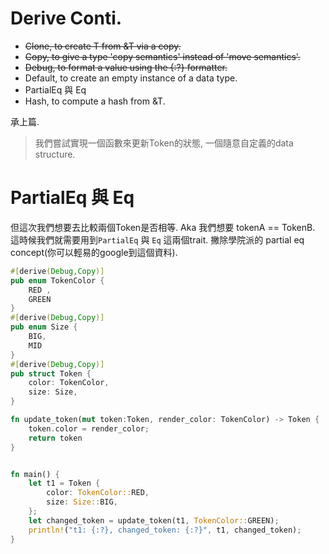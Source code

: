 # Derive Conti.


- ~~Clone, to create T from &T via a copy.~~
- ~~Copy, to give a type 'copy semantics' instead of 'move semantics'.~~
- ~~Debug, to format a value using the {:?} formatter.~~
- Default, to create an empty instance of a data type.
- PartialEq 與 Eq
- Hash, to compute a hash from &T.

承上篇. 
> 我們嘗試實現一個函數來更新Token的狀態, 一個隨意自定義的data structure.

# PartialEq 與 Eq

但這次我們想要去比較兩個Token是否相等. Aka 我們想要 tokenA == TokenB. 這時候我們就需要用到`PartialEq` 與 `Eq` 這兩個trait.
撇除學院派的 partial eq concept(你可以輕易的google到這個資料).

```rust
#[derive(Debug,Copy)]
pub enum TokenColor {
    RED ,
    GREEN
}
#[derive(Debug,Copy)]
pub enum Size {
    BIG,
    MID
}
#[derive(Debug,Copy)]
pub struct Token {
    color: TokenColor,
    size: Size,
}

fn update_token(mut token:Token, render_color: TokenColor) -> Token {
    token.color = render_color;
    return token
}


fn main() {
    let t1 = Token {
        color: TokenColor::RED,
        size: Size::BIG,
    };
    let changed_token = update_token(t1, TokenColor::GREEN);
    println!("t1: {:?}, changed_token: {:?}", t1, changed_token);
}
```